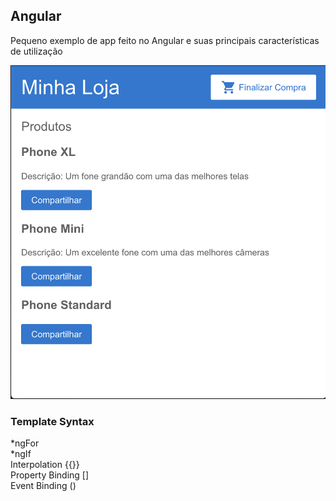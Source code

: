 ## Angular
Pequeno exemplo de app feito no Angular e suas principais características de utilização

![](Screenshot.png)

### Template Syntax

*ngFor<br>
*ngIf<br>
Interpolation {{}}<br>
Property Binding []<br>
Event Binding ()<br>
